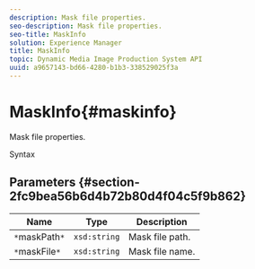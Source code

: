 ```yaml
---
description: Mask file properties.
seo-description: Mask file properties.
seo-title: MaskInfo
solution: Experience Manager
title: MaskInfo
topic: Dynamic Media Image Production System API
uuid: a9657143-bd66-4280-b1b3-338529025f3a
---
```


# MaskInfo{#maskinfo}

Mask file properties.

 Syntax 

## Parameters {#section-2fc9bea56b6d4b72b80d4f04c5f9b862}

|  Name  | Type  | Description  |
|---|---|---|
|  `*`maskPath`*`  | `xsd:string`  | Mask file path.  |
|  `*`maskFile`*`  | `xsd:string`  | Mask file name.  |

